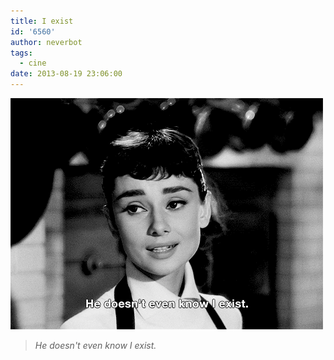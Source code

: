 ```yaml
---
title: I exist
id: '6560'
author: neverbot
tags:
  - cine
date: 2013-08-19 23:06:00
---
```


![Audrey Hepburn en Sabrina](./i-exist/audrey_hepburn_sabrina.gif)

> _He doesn't even know I exist._
